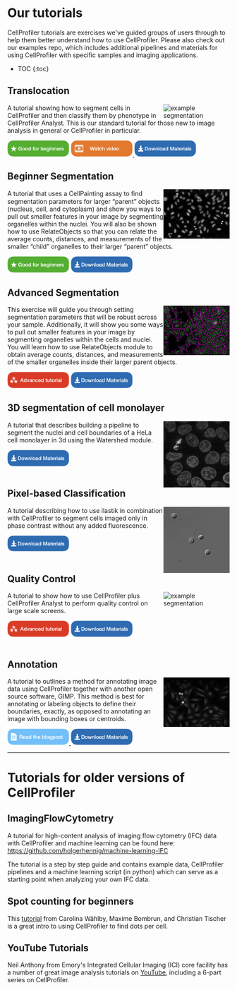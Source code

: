 # Our tutorials

CellProfiler tutorials are exercises we've guided groups of users through to help them better understand how to use CellProfiler. Please also check out our examples repo, which includes additional pipelines and materials for using CellProfiler with specific samples and imaging applications.

* TOC
{:toc}

## Translocation

<img class="imggif" src="assets/img/translocation.gif" alt="example segmentation" align="right" width="150">

A tutorial showing how to segment cells in CellProfiler and then classify them by phenotype in CellProfiler Analyst. This is our standard tutorial for those new to image analysis in general or CellProfiler in particular. <br>

<img src="assets/img/beginner-badge.png" alt="beginner" width="140px"> <a href="https://www.youtube.com/watch?v=LOD2yqBLXXk&t=4s"><img src="assets/img/video-badge.png" alt="video link" width="140px"> </a> <a href="https://minhaskamal.github.io/DownGit/#/home?url=https://github.com/CellProfiler/tutorials/tree/master/Translocation" target="_blank"><img src="assets/img/download-button.png" alt="Download button" width="140px"> </a> 


## Beginner Segmentation

<img class="imggif" src="assets/img/beginnersegmentation_smooth.gif" alt="example segmentation" align="right" width="150">

A tutorial that uses a CellPainting assay to ﬁnd segmentation parameters for larger “parent” objects (nucleus, cell, and cytoplasm) and show you ways to pull out smaller features in your image by segmenting organelles within the nuclei. You will also be shown how to use RelateObjects so that you can relate the average counts, distances, and measurements of the smaller “child” organelles to their larger “parent” objects. <br> 

<img src="assets/img/beginner-badge.png" alt="beginner" width="140px"> <a href="https://downgit.github.io/#/home?url=https://github.com/CellProfiler/tutorials/tree/master/BeginnerSegmentation" target="_blank"><img src="assets/img/download-button.png" alt="Download button" width="140px"></a>

## Advanced Segmentation

<img class="imggif" src="assets/img/advancedsegmentation.gif" alt="example segmentation" align="right" width="150">

This exercise will guide you through setting segmentation parameters that will be robust across your sample. Additionally, it will show you some ways to pull out smaller features in your image by segmenting organelles within the cells and nuclei. You will learn how to use RelateObjects module to obtain average counts, distances, and measurements of the smaller organelles inside their larger parent objects. <br> 

<img src="assets/img/advanced-badge.png" alt="advanced" width="140px">  <a href="https://downgit.github.io/#/home?url=https://github.com/CellProfiler/tutorials/tree/master/AdvancedSegmentation" target="_blank"><img src="assets/img/download-button.png" alt="Download button" width="140px"> </a> 

## 3D segmentation of cell monolayer

<img class="imggif" src="assets/img/3d_monolayer.gif" alt="example segmentation" align="right" width="150">

A tutorial that describes building a pipeline to segment the nuclei and cell boundaries of a HeLa cell monolayer in 3d using the Watershed module.<br> 

<a href="https://downgit.github.io/#/home?url=https://github.com/CellProfiler/tutorials/tree/master/3d_monolayer" target="_blank"><img src="assets/img/download-button.png" alt="Download button" width="140px"> </a> 
<br><br>

## Pixel-based Classification

<img class="imggif" src="assets/img/ilastik.gif" alt="example segmentation" align="right" width="150">

A tutorial describing how to use ilastik in combination with CellProfiler to segment cells imaged only in phase contrast without any added fluorescence. <br> 

<a href="https://minhaskamal.github.io/DownGit/#/home?url=https://github.com/CellProfiler/tutorials/tree/master/PixelBasedClassification" target="_blank"><img src="assets/img/download-button.png" alt="Download button" width="140px"> </a> 
<br><br>

## Quality Control

<img class="imggif" src="assets/img/qualitycontrol.gif" alt="example segmentation" align="right" width="150">

A tutorial to show how to use CellProfiler plus CellProfiler Analyst to perform quality control on large scale screens. <br> 

<img src="assets/img/advanced-badge.png" alt="advanced" width="140px"> <a href="https://minhaskamal.github.io/DownGit/#/home?url=https://github.com/CellProfiler/tutorials/tree/master/QualityControl" target="_blank"> <img src="assets/img/download-button.png" alt="Download button" width="140px"> </a> 
<br><br>

## Annotation

<img class="imggif" src="assets/img/annotation.gif" alt="example segmentation" align="right" width="150">

A tutorial to outlines a method for annotating image data using CellProfiler together with another open source software, GIMP. This method is best for annotating or labeling objects to define their boundaries, exactly, as opposed to annotating an image with bounding boxes or centroids. <br> 

<a href="https://carpenter-singh-lab.broadinstitute.org/blog/annotating-images-with-cellprofiler-and-gimp"><img src="assets/img/blog-badge.png" alt="blog link" width=140px> </a> <a href="https://minhaskamal.github.io/DownGit/#/home?url=https://github.com/CellProfiler/tutorials/tree/master/Annotation" target="_blank"><img src="assets/img/download-button.png" alt="Download button" width="140px"> </a> 

-----
# Tutorials for older versions of CellProfiler

## ImagingFlowCytometry

A tutorial for high-content analysis of imaging flow cytometry (IFC) data with CellProfiler and machine learning can be found here:
https://github.com/holgerhennig/machine-learning-IFC

The tutorial is a step by step guide and contains example data, CellProfiler pipelines and a machine learning script (in python) which can serve as a starting point when analyzing your own IFC data.

## Spot counting for beginners

This [tutorial](https://github.com/tischi/cellprofiler-practical-NeuBIAS-Lisbon-2017/blob/master/practical-handout.md) from Carolina Wählby, Maxime Bombrun, and Christian Tischer is a great intro to using CellProfiler to find dots per cell.

## YouTube Tutorials

Neil Anthony from Emory's Integrated Cellular Imaging (ICI) core facility has a number of great image analysis tutorials on [YouTube](https://www.youtube.com/watch?v=IXsTba9Nxok&list=PL5Edc1v41fyBlbysy_1750IiT2xk6sDqO), including a 6-part series on CellProfiler.

